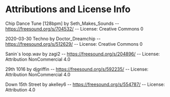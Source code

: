 # Attributions and License Info

Chip Dance Tune [128bpm] by Seth_Makes_Sounds -- https://freesound.org/s/704532/ -- License: Creative Commons 0

2020-03-30 Techno by Doctor_Dreamchip -- https://freesound.org/s/512629/ -- License: Creative Commons 0

Sanin`s  loop.wav by zagi2 -- https://freesound.org/s/204896/ -- License: Attribution NonCommercial 4.0

29th 1016 by djgriffin -- https://freesound.org/s/592235/ -- License: Attribution NonCommercial 4.0

Down 15th Street by akelley6 -- https://freesound.org/s/554787/ -- License: Attribution 4.0
